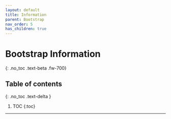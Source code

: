 ```yaml
---
layout: default
title: Information
parent: Bootstrap
nav_order: 5
has_children: true
---
```


# Bootstrap Information
{: .no_toc .text-beta .fw-700}

## Table of contents
{: .no_toc .text-delta }

1. TOC
{:toc}

---
